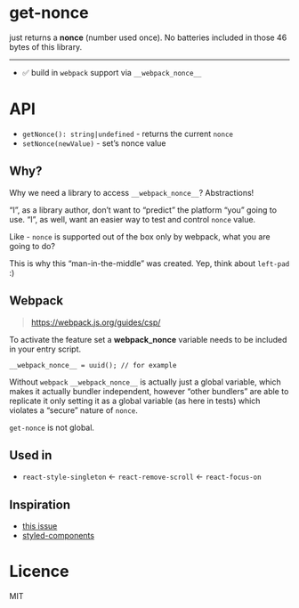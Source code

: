 get-nonce
=========

just returns a **nonce** (number used once). No batteries included in those 46 bytes of this library.

------------------------------------------------------------------------

-   ✅ build in `webpack` support via `__webpack_nonce__`

API
===

-   `getNonce(): string|undefined` - returns the current `nonce`
-   `setNonce(newValue)` - set’s nonce value

Why?
----

Why we need a library to access `__webpack_nonce__`? Abstractions!

“I”, as a library author, don’t want to “predict” the platform “you” going to use. “I”, as well, want an easier way to test and control `nonce` value.

Like - `nonce` is supported out of the box only by webpack, what you are going to do?

This is why this “man-in-the-middle” was created. Yep, think about `left-pad` :)

Webpack
-------

> https://webpack.js.org/guides/csp/

To activate the feature set a **webpack\_nonce** variable needs to be included in your entry script.

    __webpack_nonce__ = uuid(); // for example

Without `webpack` `__webpack_nonce__` is actually just a global variable, which makes it actually bundler independent, however “other bundlers” are able to replicate it only setting it as a global variable (as here in tests) which violates a “secure” nature of `nonce`.

`get-nonce` is not global.

Used in
-------

-   `react-style-singleton` &lt;- `react-remove-scroll` &lt;- `react-focus-on`

Inspiration
-----------

-   [this issue](https://github.com/theKashey/react-remove-scroll/issues/21)
-   [styled-components](https://github.com/styled-components/styled-components/blob/147b0e9a1f10786551b13fd27452fcd5c678d5e0/packages/styled-components/src/utils/nonce.js)

Licence
=======

MIT
